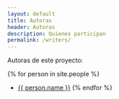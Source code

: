 ```yaml
---
layout: default
title: Autoras
header: Autoras
description: Quienes participan
permalink: /writers/
---
```


Autoras de este proyecto:


{% for person in site.people %}
* <a href="{{ person.permalink }}">{{ person.name }}</a>
{% endfor %}

